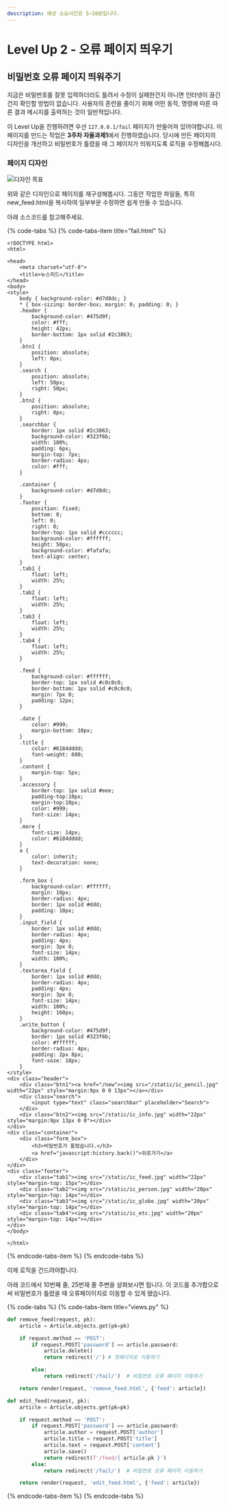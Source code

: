 ```yaml
---
description: 예상 소요시간은 5~10분입니다.
---
```


# Level Up 2 - 오류 페이지 띄우기

## 비밀번호 오류 페이지 띄워주기

지금은 비밀번호를 잘못 입력하더라도 틀려서 수정이 실패한건지 아니면 인터넷이 끊긴건지 확인할 방법이 없습니다. 사용자의 혼란을 줄이기 위해 어떤 동작, 명령에 따른 따른 결과 메시지를 출력하는 것이 일반적입니다.

이 Level Up을 진행하려면 우선 `127.0.0.1/fail` 페이지가 만들어져 있어야합니다. 이 페이지를 만드는 작업은 **3주차 자율과제1**에서 진행하였습니다. 당시에 만든 페이지의 디자인을 개선하고 비밀번호가 틀렸을 때 그 페이지가 띄워지도록 로직을 수정해봅시다.

### 페이지 디자인

![&#xB514;&#xC790;&#xC778; &#xBAA9;&#xD45C;](../.gitbook/assets/image%20%28264%29.png)

위와 같은 디자인으로 페이지를 재구성해봅시다. 그동안 작업한 파일들, 특히 new\_feed.html을 복사하여 일부부문 수정하면 쉽게 만들 수 있습니다.

아래 소스코드를 참고해주세요.

{% code-tabs %}
{% code-tabs-item title="fail.html" %}
```markup
<!DOCTYPE html>
<html>

<head>
    <meta charset="utf-8">
    <title>뉴스피드</title>
</head>
<body>
<style>
    body { background-color: #d7d8dc; }
    * { box-sizing: border-box; margin: 0; padding: 0; }
    .header {
        background-color: #475d9f;
        color: #fff;
        height: 42px;
        border-bottom: 1px solid #2c3863;
    }
    .btn1 {
        position: absolute;
        left: 0px;
    }
    .search {
        position: absolute;
        left: 50px;
        right: 50px;
    }
    .btn2 {
        position: absolute;
        right: 0px;
    }
    .searchbar {
        border: 1px solid #2c3863;
        background-color: #323f6b;
        width: 100%;
        padding: 6px;
        margin-top: 7px;
        border-radius: 4px;
        color: #fff;
    }

    .container {
        background-color: #d7d8dc;
    }
    .footer {
        position: fixed;
        bottom: 0;
        left: 0;
        right: 0;
        border-top: 1px solid #cccccc;
        background-color: #ffffff;
        height: 50px;
        background-color: #fafafa;
        text-align: center;
    }
    .tab1 {
        float: left;
        width: 25%;
    }
    .tab2 {
        float: left;
        width: 25%;
    }
    .tab3 {
        float: left;
        width: 25%;
    }
    .tab4 {
        float: left;
        width: 25%;
    }

    .feed {
        background-color: #ffffff;
        border-top: 1px solid #c0c0c0;
        border-bottom: 1px solid #c0c0c0;
        margin: 7px 0;
        padding: 12px;
    }

    .date {
        color: #999;
        margin-bottom: 10px;
    }
    .title {
        color: #6184dddd;
        font-weight: 600;
    }
    .content {
        margin-top: 5px;
    }
    .accessory {
        border-top: 1px solid #eee;
        padding-top:10px;
        margin-top:10px;
        color: #999;
        font-size: 14px;
    }
    .more {
        font-size: 14px;
        color: #6184dddd;
    }
    a {
        color: inherit;
        text-decoration: none;
    }

    .form_box {
        background-color: #ffffff;
        margin: 10px;
        border-radius: 4px;
        border: 1px solid #ddd;
        padding: 10px;
    }
    .input_field {
        border: 1px solid #ddd;
        border-radius: 4px;
        padding: 4px;
        margin: 3px 0;
        font-size: 14px;
        width: 100%;
    }
    .textarea_field {
        border: 1px solid #ddd;
        border-radius: 4px;
        padding: 4px;
        margin: 3px 0;
        font-size: 14px;
        width: 100%;
        height: 160px;
    }
    .write_button {
        background-color: #475d9f;
        border: 1px solid #323f6b;
        color: #ffffff;
        border-radius: 4px;
        padding: 2px 8px;
        font-soze: 18px;
    }
</style>
<div class="header">
    <div class="btn1"><a href="/new"><img src="/static/ic_pencil.jpg" width="22px" style="margin:9px 0 0 13px"></a></div>
    <div class="search">
        <input type="text" class="searchbar" placeholder="Search">
    </div>
    <div class="btn2"><img src="/static/ic_info.jpg" width="22px" style="margin:9px 13px 0 0"></div>
</div>
<div class="container">
    <div class="form_box">
        <h3>비밀번호가 틀렸습니다.</h3>
        <a href="javascript:history.back()">뒤로가기</a>
    </div>
</div>
<div class="footer">
    <div class="tab1"><img src="/static/ic_feed.jpg" width="22px" style="margin-top: 15px"></div>
    <div class="tab2"><img src="/static/ic_person.jpg" width="20px" style="margin-top: 14px"></div>
    <div class="tab3"><img src="/static/ic_globe.jpg" width="20px" style="margin-top: 14px"></div>
    <div class="tab4"><img src="/static/ic_etc.jpg" width="20px" style="margin-top: 14px"></div>
</div>
</body>

</html>
```
{% endcode-tabs-item %}
{% endcode-tabs %}

 이제 로직을 건드려야합니다.

아래 코드에서 10번째 줄, 25번재 줄 주변을 살펴보시면 됩니다. 이 코드를 추가함으로써 비밀번호가 틀렸을 때 오류페이이지로 이동할 수 있게 됐습니다.

{% code-tabs %}
{% code-tabs-item title="views.py" %}
```python
def remove_feed(request, pk):
    article = Article.objects.get(pk=pk)

    if request.method == 'POST':
        if request.POST['password'] == article.password:
            article.delete()
            return redirect('/') # 첫페이지로 이동하기

        else:
            return redirect('/fail/')  # 비밀번호 오류 페이지 이동하기

    return render(request, 'remove_feed.html', {'feed': article})

def edit_feed(request, pk):
    article = Article.objects.get(pk=pk)

    if request.method == 'POST':
        if request.POST['password'] == article.password:
            article.author = request.POST['author']
            article.title = request.POST['title']
            article.text = request.POST['content']
            article.save()
            return redirect(f'/feed/{ article.pk }')
        else:
            return redirect('/fail/')  # 비밀번호 오류 페이지 이동하기

    return render(request, 'edit_feed.html', {'feed': article})
```
{% endcode-tabs-item %}
{% endcode-tabs %}

 


